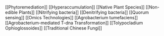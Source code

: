 [[Phytoremediation]]
[[Hyperaccumulation]]
[[Native Plant Species]]
[[Non-edible Plants]]
[[Nitrifying bacteria]]
[[Denitrifying bacteria]]
[[Quorum sensing]]
[[Omics Technologies]]
[[Agrobacterium tumefaciens]]
[[Agrobacterium-mediated T-dna Transformation]]
[[Tolypocladium Ophioglossoides]]
[[Traditional Chinese Fungi]]
